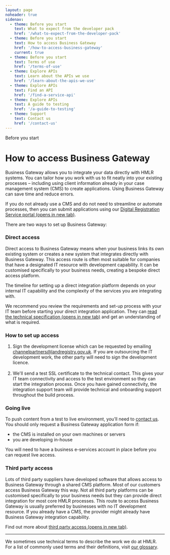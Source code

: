 ```yaml
---
layout: page
noheader: true
sidenav:
  - theme: Before you start
    text: What to expect from the developer pack
    href: '/what-to-expect-from-the-developer-pack'
  - theme: Before you start
    text: How to access Business Gateway
    href: '/how-to-access-business-gateway'
    current: true
  - theme: Before you start
    text: Terms of use
    href: '/terms-of-use'
  - theme: Explore APIs
    text: Learn about the APIs we use
    href: '/learn-about-the-apis-we-use'
  - theme: Explore APIs
    text: Find an API
    href: '/find-a-service-api'
  - theme: Explore APIs
    text: A guide to testing
    href: '/a-guide-to-testing'
  - theme: Support
    text: Contact us 
    href: '/contact-us'
---
```


<span class="govuk-caption-xl">Before you start</span>
<h1 class="govuk-heading-xl">How to access Business Gateway</h1>
<div class="govuk-grid-row">
  <p class="govuk-body govuk-!-font-weight-regular govuk-!-margin-left-3">Business Gateway allows you to integrate
    your data directly with HMLR systems. You can tailor how you work with us to fit neatly into your existing
    processes – including using client information already in your case management system (CMS) to create
    applications. Using Business Gateway can save time and reduce errors.</p>
  <p class="govuk-body govuk-!-font-weight-regular govuk-!-margin-left-3">If you do not already use a CMS and do not
    need to streamline or automate processes, then you can submit applications using our <a class="govuk-link"
      href="https://www.gov.uk/government/publications/digital-registration-service" rel="noreferrer noopener"
      target="_blank">Digital Registration Service portal (opens in new tab)</a>.</p>
  <p class="govuk-body govuk-!-font-weight-regular govuk-!-margin-left-3">There are two ways to set up Business
    Gateway:</p>
  <h3 class="govuk-heading-m govuk-!-margin-left-3">Direct access</h3>
  <p class="govuk-body govuk-!-font-weight-regular govuk-!-margin-left-3">Direct access to Business Gateway means
    when your business links its own existing system or creates a new system that integrates directly with Business
    Gateway. This access route is often most suitable for companies that have a designated IT resource with
    development capability. It can be customised specifically to your business needs, creating a bespoke direct
    access platform.</p>
  <p class="govuk-body govuk-!-font-weight-regular govuk-!-margin-left-3">The timeline for setting up a direct
    integration platform depends on your internal IT capability and the complexity of the services you are
    integrating with.</p>
  <p class="govuk-body govuk-!-font-weight-regular govuk-!-margin-left-3">We recommend you review the requirements
    and set-up process with your IT team before starting your direct integration application. They can <a
      class="govuk-link" href="https://www.gov.uk/guidance/business-gateway-developer-pack"
      rel="noreferrer noopener" target="_blank">read the technical specification (opens in new tab)</a> and get an
    understanding of what is required.</p>
  <h3 class="govuk-heading-s govuk-!-margin-left-3">How to set up access</h3>
  <ol class="govuk-list govuk-list--number govuk-!-margin-left-3">
    <li>Sign the development license which can be requested by emailing <a
        href="#">channelpartners@landregistry.gov.uk</a>. If you are outsourcing the IT development work, the other
      party will need to sign the development licence.</li>
    <br>
    <li>We'll send a test SSL certificate to the technical contact. This gives your IT team connectivity and access
      to the test environment so they can start the integration process. Once you have gained connectivity, the
      integration support team will provide technical and onboarding support throughout the build process.</li>
  </ol>
  <h3 class="govuk-heading-s govuk-!-margin-left-3">Going live</h3>
  <p class="govuk-body govuk-!-margin-left-3">To push content from a test to live environment, you’ll need to <a
      href="/contact-us">contact us</a>. You should only request a Business Gateway application form if:</p>
  <ul class="govuk-list govuk-list--bullet govuk-!-margin-left-3">
    <li>the CMS is installed on your own machines or servers</li>
    <li>you are developing in-house </li>
  </ul>
  <p class="govuk-body govuk-!-font-weight-regular govuk-!-margin-left-3">You will need to have a business
    e-services account in place before you can request live access.</p>
  <h3 class="govuk-heading-m govuk-!-margin-left-3">Third party access</h3>
  <p class="govuk-body govuk-!-margin-left-3">Lots of third party suppliers have developed software that allows
    access to Business Gateway through a shared CMS platform. Most of our customers access Business Gateway this
    way. Not all third party platforms can be customised specifically to your business needs but they can provide
    direct integration for most core HMLR processes. This route to access Business Gateway is usually preferred by
    businesses with no IT development resource. If you already have a CMS, the provider might already have Business
    Gateway integration capability.</p>
  <p class="govuk-body govuk-!-font-weight-regular govuk-!-margin-left-3">Find out more about <a class="govuk-link"
      href="https://www.gov.uk/guidance/third-party-access-to-business-gateway" rel="noreferrer noopener"
      target="_blank">third party access (opens in new tab)</a>.</p>
  <hr class="govuk-section-break govuk-section-break--m govuk-section-break--visible govuk-!-margin-left-3">
  <p class="govuk-body govuk-!-font-weight-regular govuk-!-margin-left-3">We sometimes use technical terms to
    describe the work we do at HMLR. For a list of commonly used terms and their definitions, visit <a
      class="govuk-link" href="/glossary">our glossary</a>.</p>
</div>